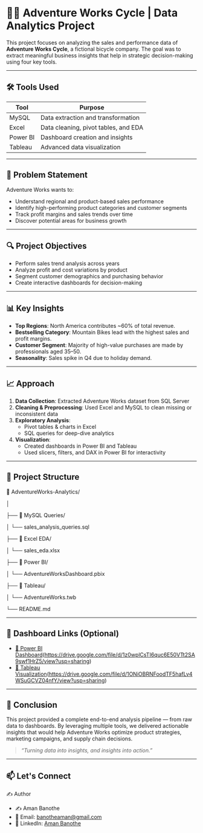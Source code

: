 # 🚴‍♂️ Adventure Works Cycle | Data Analytics Project

This project focuses on analyzing the sales and performance data of **Adventure Works Cycle**, a fictional bicycle company. The goal was to extract meaningful business insights that help in strategic decision-making using four key tools.

---

## 🛠️ Tools Used

| Tool     | Purpose                             |
|----------|--------------------------------------|
| MySQL    | Data extraction and transformation   |
| Excel    | Data cleaning, pivot tables, and EDA |
| Power BI | Dashboard creation and insights      |
| Tableau  | Advanced data visualization          |

---

## 🎯 Problem Statement

Adventure Works wants to:
- Understand regional and product-based sales performance
- Identify high-performing product categories and customer segments
- Track profit margins and sales trends over time
- Discover potential areas for business growth

---

## 🔍 Project Objectives

- Perform sales trend analysis across years
- Analyze profit and cost variations by product
- Segment customer demographics and purchasing behavior
- Create interactive dashboards for decision-making

---

## 📊 Key Insights

- **Top Regions**: North America contributes ~60% of total revenue.
- **Bestselling Category**: Mountain Bikes lead with the highest sales and profit margins.
- **Customer Segment**: Majority of high-value purchases are made by professionals aged 35–50.
- **Seasonality**: Sales spike in Q4 due to holiday demand.

---

## 📈 Approach

1. **Data Collection**: Extracted Adventure Works dataset from SQL Server
2. **Cleaning & Preprocessing**: Used Excel and MySQL to clean missing or inconsistent data
3. **Exploratory Analysis**:
   - Pivot tables & charts in Excel
   - SQL queries for deep-dive analytics
4. **Visualization**:
   - Created dashboards in Power BI and Tableau
   - Used slicers, filters, and DAX in Power BI for interactivity

---

## 📎 Project Structure

📁 AdventureWorks-Analytics/

│

├── 📂 MySQL Queries/

│ └── sales_analysis_queries.sql

├── 📂 Excel EDA/

│ └── sales_eda.xlsx

├── 📂 Power BI/

│ └── AdventureWorksDashboard.pbix

├── 📂 Tableau/

│ └── AdventureWorks.twb

└── README.md


---

## 🔗 Dashboard Links (Optional)

- [🔗 Power BI Dashboard](https://drive.google.com/file/d/19Dqvrzb4sMMsjb1NVv2xxn3h2lG9DRVa/view?usp=sharing)(https://drive.google.com/file/d/1z0wplCsTI6quc6E50VTt2SA9swf1HrZ5/view?usp=sharing)
- [🔗 Tableau Visualization](https://drive.google.com/file/d/1SodBpvBu4fprwZuapoKwYJQ10lmntn2Q/view?usp=sharing)(https://drive.google.com/file/d/1ONiOBRNFoodTF5hafLv4WSuGCVZ04nfY/view?usp=sharing)

---

## 📌 Conclusion

This project provided a complete end-to-end analysis pipeline — from raw data to dashboards. By leveraging multiple tools, we delivered actionable insights that would help Adventure Works optimize product strategies, marketing campaigns, and supply chain decisions.

> *“Turning data into insights, and insights into action.”*

---

## 📫 Let's Connect
✍ Author
- ✍ Aman Banothe
- 📧 Email: banotheaman@gmail.com  
- 💼 LinkedIn: [Aman Banothe](https://www.linkedin.com/in/aman-banothe-5174ba223/)

